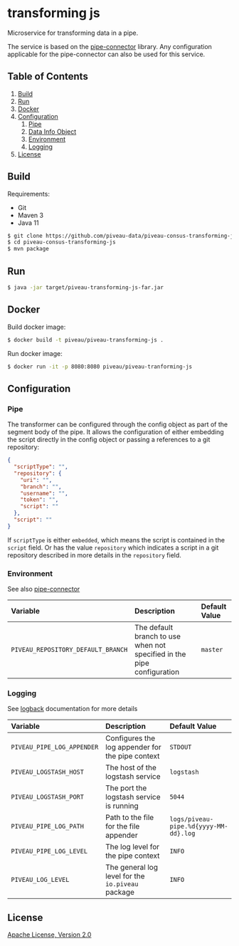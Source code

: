 # transforming js
Microservice for transforming data in a pipe.

The service is based on the [pipe-connector](https://github.com/piveau-data/piveau-pipe-connector) library. Any configuration applicable for the pipe-connector can also be used for this service.

## Table of Contents
1. [Build](#build)
1. [Run](#run)
1. [Docker](#docker)
1. [Configuration](#configuration)
    1. [Pipe](#pipe)
    1. [Data Info Object](#data-info-object)
    1. [Environment](#environment)
    1. [Logging](#logging)
1. [License](#license)

## Build

Requirements:
 * Git
 * Maven 3
 * Java 11

```bash
$ git clone https://github.com/piveau-data/piveau-consus-transforming-js.git
$ cd piveau-consus-transforming-js
$ mvn package
```
 
## Run

```bash
$ java -jar target/piveau-transforming-js-far.jar
```

## Docker

Build docker image:
```bash
$ docker build -t piveau/piveau-transforming-js .
```

Run docker image:
```bash
$ docker run -it -p 8080:8080 piveau/piveau-tranforming-js
```

## Configuration

### Pipe
The transformer can be configured through the config object as part of the segment body of the pipe.
It allows the configuration of either embedding the script directly in the config object or passing a references to a git repository:

```json
{
  "scriptType": "",
  "repository": {
    "uri": "",
    "branch": "",
    "username": "",
    "token": "",
    "script": ""
  },
  "script": ""
}
```
If `scriptType` is either `embedded`, which means the script is contained in the `script` field. Or has the value `repository` which indicates a script in a git repository described in more details in the `repository` field.

### Environment
See also [pipe-connector](https://github.com/piveau-data/piveau-pipe-connector)

| Variable| Description | Default Value |
| :--- | :--- | :--- |
| `PIVEAU_REPOSITORY_DEFAULT_BRANCH` | The default branch to use when not specified in the pipe configuration | `master` |

### Logging
See [logback](https://logback.qos.ch/documentation.html) documentation for more details

| Variable| Description | Default Value |
| :--- | :--- | :--- |
| `PIVEAU_PIPE_LOG_APPENDER` | Configures the log appender for the pipe context | `STDOUT` |
| `PIVEAU_LOGSTASH_HOST`            | The host of the logstash service | `logstash` |
| `PIVEAU_LOGSTASH_PORT`            | The port the logstash service is running | `5044` |
| `PIVEAU_PIPE_LOG_PATH`     | Path to the file for the file appender | `logs/piveau-pipe.%d{yyyy-MM-dd}.log` |
| `PIVEAU_PIPE_LOG_LEVEL`    | The log level for the pipe context | `INFO` |
| `PIVEAU_LOG_LEVEL`    | The general log level for the `io.piveau` package | `INFO` |

## License

[Apache License, Version 2.0](LICENSE.md)
